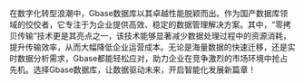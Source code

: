 在数字化转型浪潮中，Gbase数据库以其卓越性能脱颖而出。作为国产数据库领域的佼佼者，它专注于为企业提供高效、稳定的数据管理解决方案。其中，“零拷贝传输”技术更是其亮点之一，该技术能够显著减少数据处理过程中的资源消耗，提升传输效率，从而大幅降低企业运营成本。无论是海量数据的快速迁移，还是实时数据分析需求，Gbase都能轻松应对，助力企业在竞争激烈的市场环境中抢占先机。选择Gbase数据库，让数据驱动未来，开启智能化发展新篇章！